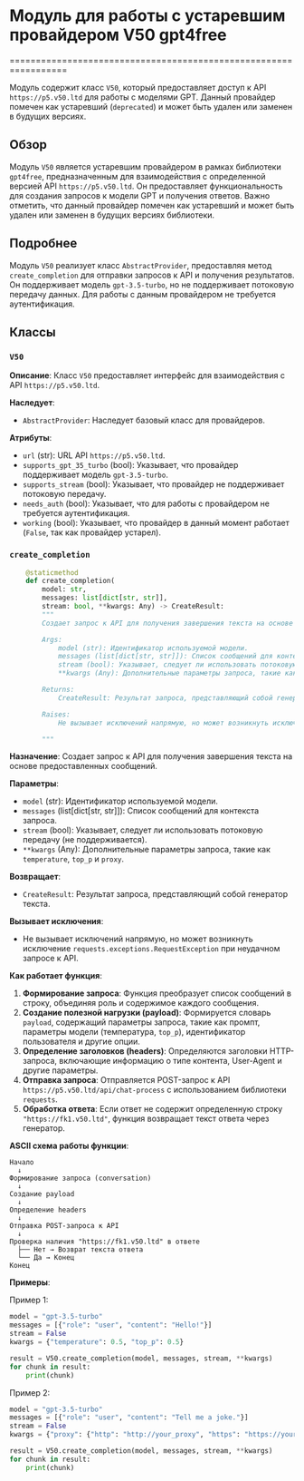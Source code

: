 # Модуль для работы с устаревшим провайдером V50 gpt4free
=================================================================

Модуль содержит класс `V50`, который предоставляет доступ к API `https://p5.v50.ltd` для работы с моделями GPT.
Данный провайдер помечен как устаревший (`deprecated`) и может быть удален или заменен в будущих версиях.

## Обзор

Модуль `V50` является устаревшим провайдером в рамках библиотеки `gpt4free`, предназначенным для взаимодействия с определенной версией API `https://p5.v50.ltd`. Он предоставляет функциональность для создания запросов к модели GPT и получения ответов. Важно отметить, что данный провайдер помечен как устаревший и может быть удален или заменен в будущих версиях библиотеки.

## Подробнее

Модуль `V50` реализует класс `AbstractProvider`, предоставляя метод `create_completion` для отправки запросов к API и получения результатов. Он поддерживает модель `gpt-3.5-turbo`, но не поддерживает потоковую передачу данных. Для работы с данным провайдером не требуется аутентификация.

## Классы

### `V50`

**Описание**: Класс `V50` предоставляет интерфейс для взаимодействия с API `https://p5.v50.ltd`.

**Наследует**:
- `AbstractProvider`: Наследует базовый класс для провайдеров.

**Атрибуты**:
- `url` (str): URL API `https://p5.v50.ltd`.
- `supports_gpt_35_turbo` (bool): Указывает, что провайдер поддерживает модель `gpt-3.5-turbo`.
- `supports_stream` (bool): Указывает, что провайдер не поддерживает потоковую передачу.
- `needs_auth` (bool): Указывает, что для работы с провайдером не требуется аутентификация.
- `working` (bool): Указывает, что провайдер в данный момент работает (`False`, так как провайдер устарел).

### `create_completion`

```python
    @staticmethod
    def create_completion(
        model: str,
        messages: list[dict[str, str]],
        stream: bool, **kwargs: Any) -> CreateResult:
        """
        Создает запрос к API для получения завершения текста на основе предоставленных сообщений.

        Args:
            model (str): Идентификатор используемой модели.
            messages (list[dict[str, str]]): Список сообщений для контекста запроса.
            stream (bool): Указывает, следует ли использовать потоковую передачу (не поддерживается).
            **kwargs (Any): Дополнительные параметры запроса, такие как `temperature`, `top_p` и `proxy`.

        Returns:
            CreateResult: Результат запроса, представляющий собой генератор текста.

        Raises:
            Не вызывает исключений напрямую, но может возникнуть исключение `requests.exceptions.RequestException` при неудачном запросе к API.

        """
```

**Назначение**: Создает запрос к API для получения завершения текста на основе предоставленных сообщений.

**Параметры**:
- `model` (str): Идентификатор используемой модели.
- `messages` (list[dict[str, str]]): Список сообщений для контекста запроса.
- `stream` (bool): Указывает, следует ли использовать потоковую передачу (не поддерживается).
- `**kwargs` (Any): Дополнительные параметры запроса, такие как `temperature`, `top_p` и `proxy`.

**Возвращает**:
- `CreateResult`: Результат запроса, представляющий собой генератор текста.

**Вызывает исключения**:
- Не вызывает исключений напрямую, но может возникнуть исключение `requests.exceptions.RequestException` при неудачном запросе к API.

**Как работает функция**:

1. **Формирование запроса**: Функция преобразует список сообщений в строку, объединяя роль и содержимое каждого сообщения.
2. **Создание полезной нагрузки (payload)**: Формируется словарь `payload`, содержащий параметры запроса, такие как промпт, параметры модели (температура, `top_p`), идентификатор пользователя и другие опции.
3. **Определение заголовков (headers)**: Определяются заголовки HTTP-запроса, включающие информацию о типе контента, User-Agent и другие параметры.
4. **Отправка запроса**: Отправляется POST-запрос к API `https://p5.v50.ltd/api/chat-process` с использованием библиотеки `requests`.
5. **Обработка ответа**: Если ответ не содержит определенную строку `"https://fk1.v50.ltd"`, функция возвращает текст ответа через генератор.

**ASCII схема работы функции**:

```
Начало
  ↓
Формирование запроса (conversation)
  ↓
Создание payload
  ↓
Определение headers
  ↓
Отправка POST-запроса к API
  ↓
Проверка наличия "https://fk1.v50.ltd" в ответе
  ├── Нет → Возврат текста ответа
  └── Да → Конец
Конец
```

**Примеры**:

Пример 1:

```python
model = "gpt-3.5-turbo"
messages = [{"role": "user", "content": "Hello!"}]
stream = False
kwargs = {"temperature": 0.5, "top_p": 0.5}

result = V50.create_completion(model, messages, stream, **kwargs)
for chunk in result:
    print(chunk)
```

Пример 2:

```python
model = "gpt-3.5-turbo"
messages = [{"role": "user", "content": "Tell me a joke."}]
stream = False
kwargs = {"proxy": {"http": "http://your_proxy", "https": "https://your_proxy"}}

result = V50.create_completion(model, messages, stream, **kwargs)
for chunk in result:
    print(chunk)